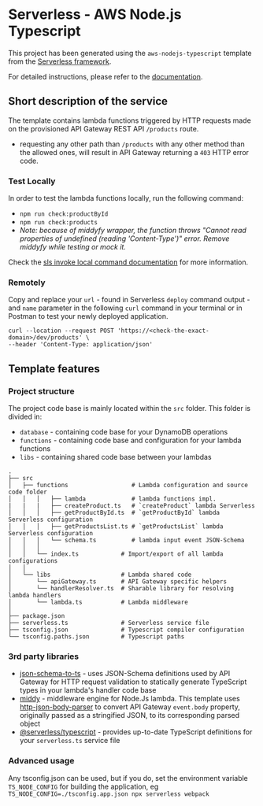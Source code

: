 # Serverless - AWS Node.js Typescript

This project has been generated using the `aws-nodejs-typescript` template from the [Serverless framework](https://www.serverless.com/).

For detailed instructions, please refer to the [documentation](https://www.serverless.com/framework/docs/providers/aws/).


## Short description of the service
The template contains lambda functions triggered by HTTP requests made on the provisioned API Gateway REST API `/products` route.
- requesting any other path than `/products` with any other method than the allowed ones, will result in API Gateway returning a `403` HTTP error code.

### Test Locally
In order to test the lambda functions locally, run the following command:

- `npm run check:productById`
- `npm run check:products`
- *Note: because of middyfy wrapper, the function throws "Cannot read properties of undefined (reading 'Content-Type')" error. Remove middyfy while testing or mock it.*

Check the [sls invoke local command documentation](https://www.serverless.com/framework/docs/providers/aws/cli-reference/invoke-local/) for more information.

### Remotely

Copy and replace your `url` - found in Serverless `deploy` command output - and `name` parameter in the following `curl` command in your terminal or in Postman to test your newly deployed application.

```
curl --location --request POST 'https://<check-the-exact-domain>/dev/products' \
--header 'Content-Type: application/json'
```

## Template features

### Project structure

The project code base is mainly located within the `src` folder. This folder is divided in:

- `database` - containing code base for your DynamoDB operations
- `functions` - containing code base and configuration for your lambda functions
- `libs` - containing shared code base between your lambdas

```
.
├── src
│   ├── functions                  # Lambda configuration and source code folder
│   │   │   ├── lambda             # lambda functions impl.
|   |   |   ├── createProduct.ts   # `createProduct` lambda Serverless 
│   │   │   ├── getProductById.ts  # `getProductById` lambda Serverless configuration
│   │   │   ├── getProductsList.ts # `getProductsList` lambda Serverless configuration
│   │   │   └── schema.ts          # lambda input event JSON-Schema
│   │   │
│   │   └── index.ts            # Import/export of all lambda configurations
│   │
│   └── libs                    # Lambda shared code
│       └── apiGateway.ts       # API Gateway specific helpers
│       └── handlerResolver.ts  # Sharable library for resolving lambda handlers
│       └── lambda.ts           # Lambda middleware
│
├── package.json
├── serverless.ts               # Serverless service file
├── tsconfig.json               # Typescript compiler configuration
└── tsconfig.paths.json         # Typescript paths
```

### 3rd party libraries

- [json-schema-to-ts](https://github.com/ThomasAribart/json-schema-to-ts) - uses JSON-Schema definitions used by API Gateway for HTTP request validation to statically generate TypeScript types in your lambda's handler code base
- [middy](https://github.com/middyjs/middy) - middleware engine for Node.Js lambda. This template uses [http-json-body-parser](https://github.com/middyjs/middy/tree/master/packages/http-json-body-parser) to convert API Gateway `event.body` property, originally passed as a stringified JSON, to its corresponding parsed object
- [@serverless/typescript](https://github.com/serverless/typescript) - provides up-to-date TypeScript definitions for your `serverless.ts` service file

### Advanced usage

Any tsconfig.json can be used, but if you do, set the environment variable `TS_NODE_CONFIG` for building the application, eg `TS_NODE_CONFIG=./tsconfig.app.json npx serverless webpack`
